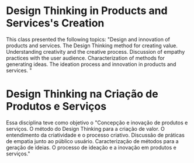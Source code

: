 # Design Thinking in Products and Services's Creation

This class presented the following topics: "Design and innovation of products and services. The Design Thinking method for creating value. Understanding creativity and the creative process. Discussion of empathy practices with the user audience. Characterization of methods for generating ideas. The ideation process and innovation in products and services.
"

# Design Thinking na Criação de Produtos e Serviços

Essa disciplina teve como objetivo o "Concepção e inovação de produtos e serviços. O método do Design Thinking
para a criação de valor. O entendimento da criatividade e o processo criativo.
Discussão de práticas de empatia junto ao público usuário. Caracterização
de métodos para a geração de ideias. O processo de ideação e a inovação em
produtos e serviços."
